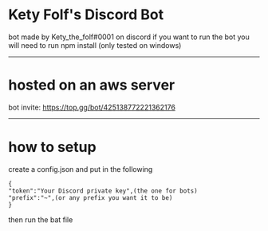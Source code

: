 # Kety Folf's Discord Bot
bot made by Kety_the_folf#0001 on discord
if you want to run the bot you will need to run npm install (only tested on windows)

---
# hosted on an aws server 
bot invite: https://top.gg/bot/425138772221362176

---

# how to setup
create a config.json
and put in the following
```
{
"token":"Your Discord private key",(the one for bots)
"prefix":"~",(or any prefix you want it to be)
}
```
then run the bat file
